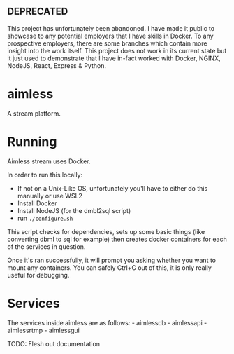 ## DEPRECATED

This project has unfortunately been abandoned. I have made it public to showcase to any potential employers that I have 
skills in Docker. To any prospective employers, there are some branches which contain more insight into the work itself.
This project does not work in its current state but it just used to demonstrate that I have in-fact worked with Docker,
NGINX, NodeJS, React, Express & Python. 

# aimless

A stream platform.


# Running

Aimless stream uses Docker.

In order to run this locally:
 - If not on a Unix-Like OS, unfortunately you'll have to either do this manually or use WSL2
 - Install Docker
 - Install NodeJS (for the dmbl2sql script)
 - run `./configure.sh`

This script checks for dependencies, sets up some basic things (like converting dbml to sql for example) then creates 
docker containers for each of the services in question.

Once it's ran successfully, it will prompt you asking whether you want to mount any containers. You can safely Ctrl+C 
out of this, it is only really useful for debugging.

# Services

The services inside aimless are as follows: 
     - aimlessdb
     - aimlessapi
     - aimlessrtmp
     - aimlessgui

TODO: Flesh out documentation
